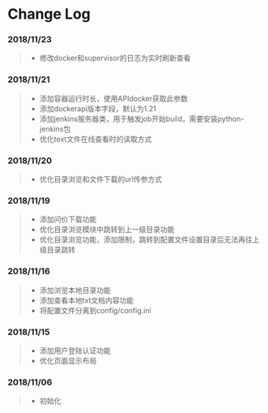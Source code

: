 # Change Log

### 2018/11/23
>- 修改docker和supervisor的日志为实时刷新查看

### 2018/11/21
>- 添加容器运行时长，使用APIdocker获取此参数
>- 添加dockerapi版本字段，默认为1.21
>- 添加jenkins服务器类，用于触发job开始build，需要安装python-jenkins包
>- 优化text文件在线查看时的读取方式

### 2018/11/20
>- 优化目录浏览和文件下载的url传参方式

### 2018/11/19
>- 添加问价下载功能
>- 优化目录浏览模块中跳转到上一级目录功能
>- 优化目录浏览功能，添加限制，跳转到配置文件设置目录后无法再往上级目录跳转

### 2018/11/16

>- 添加浏览本地目录功能
>- 添加查看本地txt文档内容功能
>- 将配置文件分离到config/config.ini

### 2018/11/15

>- 添加用户登陆认证功能
>- 优化页面显示布局

### 2018/11/06

>- 初始化